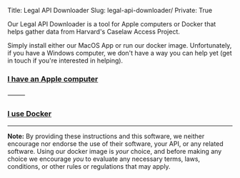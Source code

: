 Title: Legal API Downloader
Slug: legal-api-downloader/
Private: True

<p class="lead">Our Legal API Downloader is a tool for Apple computers or Docker that helps gather data from Harvard's Caselaw Access Project.</p>

Simply install either our MacOS App or run our docker image. Unfortunately, if you have a Windows computer, we don't have a way you can help yet (get in touch if you're interested in helping).


<div class="text-center">
  <h3 class="v-offset-above-4"><a href="{filename}/pages/legal-api-downloader/mac-os-readme.md">I have an Apple computer</a></h3>
  <p class="gray v-offset-above-3">&#11835;</p>
  <h3 class="v-offset-above-3"><a href="{filename}/pages/legal-api-downloader/docker-readme.md">I use Docker</a></h3>
</div>

---

**Note:** By providing these instructions and this software, we neither encourage nor endorse the use of their software, your API, or any related software. Using our docker image is *your* choice, and before making any choice we encourage *you* to evaluate any necessary terms, laws, conditions, or other rules or regulations that may apply. 

